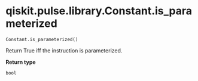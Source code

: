 # qiskit.pulse.library.Constant.is\_parameterized

`Constant.is_parameterized()`

Return True iff the instruction is parameterized.

**Return type**

`bool`

